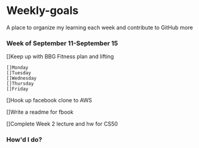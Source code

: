 # Weekly-goals
A place to organize my learning each week and contribute to GitHub more

### Week of September 11-September 15

[]Keep up with BBG Fitness plan and lifting

    []Monday
    []Tuesday
    []Wednesday
    []Thursday
    []Friday

[]Hook up facebook clone to AWS

[]Write a readme for fbook

[]Complete Week 2 lecture and hw for CS50

### How'd I do?


